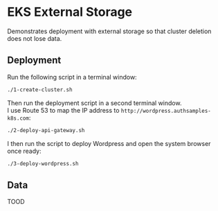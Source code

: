 # EKS External Storage

Demonstrates deployment with external storage so that cluster deletion does not lose data.

## Deployment

Run the following script in a terminal window:

```bash
./1-create-cluster.sh
```

Then run the deployment script in a second terminal window.\
I use Route 53 to map the IP address to `http://wordpress.authsamples-k8s.com`:

```bash
./2-deploy-api-gateway.sh
```

I then run the script to deploy Wordpress and open the system browser once ready:

```bash
./3-deploy-wordpress.sh
```

## Data

TOOD
